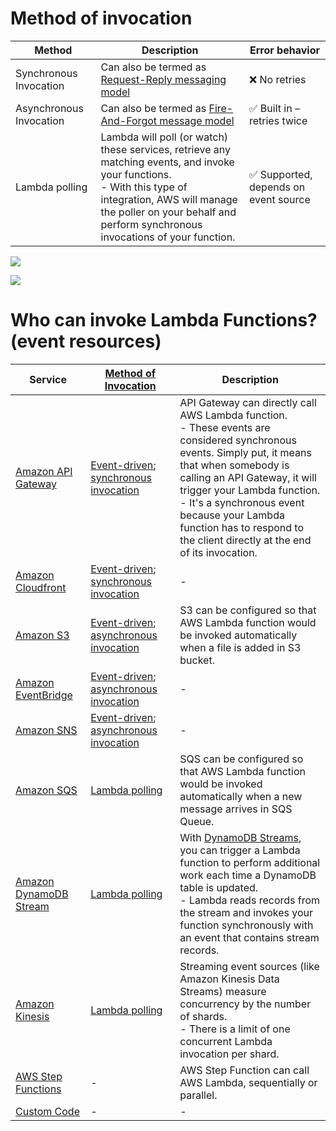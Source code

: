 # Method of invocation

| Method                     | Description                                                                                                                                                                                                                               | Error behavior                                        |
|----------------------------|-------------------------------------------------------------------------------------------------------------------------------------------------------------------------------------------------------------------------------------------|-------------------------------------------------------|
| Synchronous Invocation     | Can also be termed as [Request-Reply messaging model](../../../1_HLDDesignComponents/0_SystemGlossaries/MessageBrokers/MethodsOfMessageTransfer.md)                                                                                       | :x: No retries                                        |
| Asynchronous Invocation    | Can also be termed as [Fire-And-Forgot message model](../../../1_HLDDesignComponents/0_SystemGlossaries/MessageBrokers/MethodsOfMessageTransfer.md)                                                                                       | :white_check_mark: Built in – retries twice           |
| Lambda polling             | Lambda will poll (or watch) these services, retrieve any matching events, and invoke your functions.<br/>- With this type of integration, AWS will manage the poller on your behalf and perform synchronous invocations of your function. | :white_check_mark: Supported, depends on event source |

![](https://explore.skillbuilder.aws/files/a/w/aws_prod1_docebosaas_com/1679760000/JYmGMwB20J8gK2ybFtJ0GQ/tincan/674187_1676990596_p1gpq6pq781l3ntaa1fcbps6c0t4_zip/assets/MUkmRcXISC_qu_XB_O80oQc87BztFI4Yn-section2-sycnhronous%20invocation_NOPROCESS_.jpg)

![](https://explore.skillbuilder.aws/files/a/w/aws_prod1_docebosaas_com/1679760000/JYmGMwB20J8gK2ybFtJ0GQ/tincan/674187_1676990596_p1gpq6pq781l3ntaa1fcbps6c0t4_zip/assets/WvIyDB-0SzH0-Y9i_Ax8dnp2LoTaAFHsK-section2-asycnhronous%20invocation_NOPROCESS_.jpg)

# Who can invoke Lambda Functions? (event resources)

| Service                                                                               | [Method of Invocation](https://docs.aws.amazon.com/lambda/latest/dg/lambda-services.html)                                                                     | Description                                                                                                                                                                                                                                                                                                                                        |
|---------------------------------------------------------------------------------------|---------------------------------------------------------------------------------------------------------------------------------------------------------------|----------------------------------------------------------------------------------------------------------------------------------------------------------------------------------------------------------------------------------------------------------------------------------------------------------------------------------------------------|
| [Amazon API Gateway](../../1_NetworkingAndContentDelivery/ApplicationNetworking/AmazonAPIGateway/Readme.md) | [Event-driven](../../../1_HLDDesignComponents/0_SystemGlossaries/MessageBrokers/EventDrivenArchitecture.md); [synchronous invocation](#method-of-invocation)  | API Gateway can directly call AWS Lambda function.<br/>- These events are considered synchronous events. Simply put, it means that when somebody is calling an API Gateway, it will trigger your Lambda function. <br/>- It's a synchronous event because your Lambda function has to respond to the client directly at the end of its invocation. |
| [Amazon Cloudfront](../../1_NetworkingAndContentDelivery/EdgeNetworking/AmazonCloudFront.md)         | [Event-driven](../../../1_HLDDesignComponents/0_SystemGlossaries/MessageBrokers/EventDrivenArchitecture.md); [synchronous invocation](#method-of-invocation)  | -                                                                                                                                                                                                                                                                                                                                                  |
| [Amazon S3](../../7_StorageServices/AmazonS3/Readme.md)                               | [Event-driven](../../../1_HLDDesignComponents/0_SystemGlossaries/MessageBrokers/EventDrivenArchitecture.md); [asynchronous invocation](#method-of-invocation) | S3 can be configured so that AWS Lambda function would be invoked automatically when a file is added in S3 bucket.                                                                                                                                                                                                                                 |
| [Amazon EventBridge](../../5_MessageBrokerServices/AmazonEventBridge.md)              | [Event-driven](../../../1_HLDDesignComponents/0_SystemGlossaries/MessageBrokers/EventDrivenArchitecture.md); [asynchronous invocation](#method-of-invocation) | -                                                                                                                                                                                                                                                                                                                                                  |
| [Amazon SNS](../../5_MessageBrokerServices/AmazonSNS.md)                              | [Event-driven](../../../1_HLDDesignComponents/0_SystemGlossaries/MessageBrokers/EventDrivenArchitecture.md); [asynchronous invocation](#method-of-invocation) | -                                                                                                                                                                                                                                                                                                                                                  |
| [Amazon SQS](../../5_MessageBrokerServices/AmazonSQS.md)                              | [Lambda polling](#method-of-invocation)                                                                                                                       | SQS can be configured so that AWS Lambda function would be invoked automatically when a new message arrives in SQS Queue.                                                                                                                                                                                                                          |
| [Amazon DynamoDB Stream](../../6_DatabaseServices/AmazonDynamoDB/DynamoDBStreams.md)  | [Lambda polling](#method-of-invocation)                                                                                                                       | With [DynamoDB Streams](../../6_DatabaseServices/AmazonDynamoDB/DynamoDBStreams.md), you can trigger a Lambda function to perform additional work each time a DynamoDB table is updated. <br/>- Lambda reads records from the stream and invokes your function synchronously with an event that contains stream records.                           |
| [Amazon Kinesis](../../10_BigDataComponents/StreamProcessing/AmazonKinesis/Readme.md) | [Lambda polling](#method-of-invocation)                                                                                                                       | Streaming event sources (like Amazon Kinesis Data Streams) measure concurrency by the number of shards. <br/>- There is a limit of one concurrent Lambda invocation per shard.                                                                                                                                                                     |
| [AWS Step Functions](../AWSStepFunctions.md)                                          | -                                                                                                                                                             | AWS Step Function can call AWS Lambda, sequentially or parallel.                                                                                                                                                                                                                                                                                   |
| [Custom Code](https://docs.aws.amazon.com/lambda/latest/dg/lambda-invocation.html)    | -                                                                                                                                                             | -                                                                                                                                                                                                                                                                                                                                                  |
